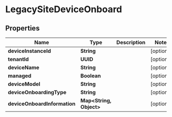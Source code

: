 

# LegacySiteDeviceOnboard

## Properties

Name | Type | Description | Notes
------------ | ------------- | ------------- | -------------
**deviceInstanceId** | **String** |  |  [optional]
**tenantId** | **UUID** |  |  [optional]
**deviceName** | **String** |  |  [optional]
**managed** | **Boolean** |  |  [optional]
**deviceModel** | **String** |  |  [optional]
**deviceOnboardingType** | **String** |  |  [optional]
**deviceOnboardInformation** | **Map&lt;String, Object&gt;** |  |  [optional]



